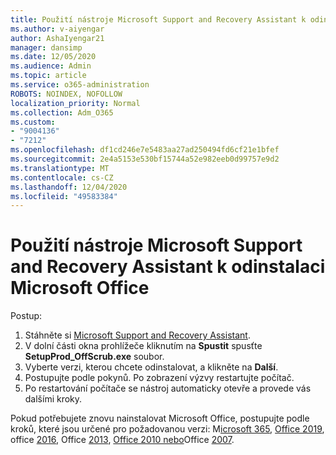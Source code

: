 ```yaml
---
title: Použití nástroje Microsoft Support and Recovery Assistant k odinstalaci Microsoft Office
ms.author: v-aiyengar
author: AshaIyengar21
manager: dansimp
ms.date: 12/05/2020
ms.audience: Admin
ms.topic: article
ms.service: o365-administration
ROBOTS: NOINDEX, NOFOLLOW
localization_priority: Normal
ms.collection: Adm_O365
ms.custom:
- "9004136"
- "7212"
ms.openlocfilehash: df1cd246e7e5483aa27ad250494fd6cf21e1bfef
ms.sourcegitcommit: 2e4a5153e530bf15744a52e982eeb0d99757e9d2
ms.translationtype: MT
ms.contentlocale: cs-CZ
ms.lasthandoff: 12/04/2020
ms.locfileid: "49583384"
---
```

# <a name="use-microsoft-support-and-recovery-assistant-to-uninstall-microsoft-office"></a>Použití nástroje Microsoft Support and Recovery Assistant k odinstalaci Microsoft Office

Postup:

1. Stáhněte si [Microsoft Support and Recovery Assistant](https://go.microsoft.com/fwlink/?linkid=2139122).
1. V dolní části okna prohlížeče kliknutím na **Spustit** spusťte **SetupProd_OffScrub.exe** soubor.
1. Vyberte verzi, kterou chcete odinstalovat, a klikněte na **Další**.
1. Postupujte podle pokynů. Po zobrazení výzvy restartujte počítač.
1. Po restartování počítače se nástroj automaticky otevře a provede vás dalšími kroky.

Pokud potřebujete znovu nainstalovat Microsoft Office, postupujte podle kroků, které jsou určené pro požadovanou verzi: M[icrosoft 365](https://go.microsoft.com/fwlink/?linkid=2138843), [Office 2019](https://go.microsoft.com/fwlink/?linkid=2138843), office [2016](https://go.microsoft.com/fwlink/?linkid=2138919), Office [2013](https://go.microsoft.com/fwlink/?linkid=2138919), [Office 2010 nebo](https://go.microsoft.com/fwlink/?linkid=2139237)Office [2007](https://go.microsoft.com/fwlink/?linkid=2138644).